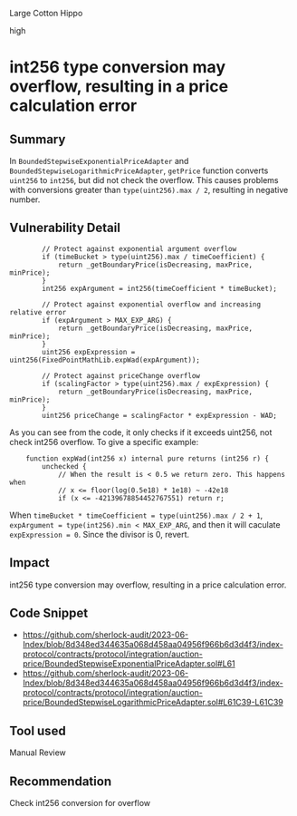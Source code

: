 Large Cotton Hippo

high

# int256 type conversion may overflow, resulting in a price calculation error

## Summary

In `BoundedStepwiseExponentialPriceAdapter` and `BoundedStepwiseLogarithmicPriceAdapter`,  `getPrice` function converts `uint256` to `int256`, but did not check the overflow. 
This causes problems with conversions greater than `type(uint256).max / 2`, resulting in negative number.

## Vulnerability Detail

```solidity
        // Protect against exponential argument overflow
        if (timeBucket > type(uint256).max / timeCoefficient) {
            return _getBoundaryPrice(isDecreasing, maxPrice, minPrice);
        }
        int256 expArgument = int256(timeCoefficient * timeBucket);
        
        // Protect against exponential overflow and increasing relative error
        if (expArgument > MAX_EXP_ARG) {
            return _getBoundaryPrice(isDecreasing, maxPrice, minPrice);
        }
        uint256 expExpression = uint256(FixedPointMathLib.expWad(expArgument));

        // Protect against priceChange overflow
        if (scalingFactor > type(uint256).max / expExpression) {
            return _getBoundaryPrice(isDecreasing, maxPrice, minPrice);
        }
        uint256 priceChange = scalingFactor * expExpression - WAD;
```

As you can see from the code, it only checks if it exceeds uint256, not check int256 overflow. To give a specific example:
```solidity
    function expWad(int256 x) internal pure returns (int256 r) {
        unchecked {
            // When the result is < 0.5 we return zero. This happens when
            // x <= floor(log(0.5e18) * 1e18) ~ -42e18
            if (x <= -42139678854452767551) return r;
```
When `timeBucket * timeCoefficient = type(uint256).max / 2 + 1`, `expArgument = type(int256).min < MAX_EXP_ARG`, and then it will caculate `expExpression = 0`.  Since the divisor is 0, revert. 

## Impact

int256 type conversion may overflow, resulting in a price calculation error.

## Code Snippet

- https://github.com/sherlock-audit/2023-06-Index/blob/8d348ed344635a068d458aa04956f966b6d3d4f3/index-protocol/contracts/protocol/integration/auction-price/BoundedStepwiseExponentialPriceAdapter.sol#L61
- https://github.com/sherlock-audit/2023-06-Index/blob/8d348ed344635a068d458aa04956f966b6d3d4f3/index-protocol/contracts/protocol/integration/auction-price/BoundedStepwiseLogarithmicPriceAdapter.sol#L61C39-L61C39

## Tool used

Manual Review

## Recommendation

Check int256 conversion for overflow

